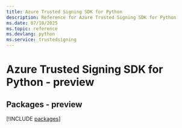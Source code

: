 ```yaml
---
title: Azure Trusted Signing SDK for Python
description: Reference for Azure Trusted Signing SDK for Python
ms.date: 07/18/2025
ms.topic: reference
ms.devlang: python
ms.service: trustedsigning
---
```

# Azure Trusted Signing SDK for Python - preview
## Packages - preview
[!INCLUDE [packages](trusted-signing-index.md)]